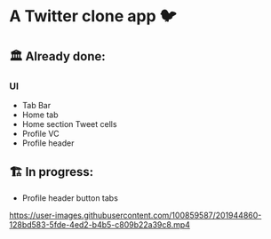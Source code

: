 # A Twitter clone app 🐦

## 🏛️ Already done:

### UI 
- Tab Bar
- Home tab
- Home section Tweet cells
- Profile VC
- Profile header

## 🏗️ In progress:
- Profile header button tabs

https://user-images.githubusercontent.com/100859587/201944860-128bd583-5fde-4ed2-b4b5-c809b22a39c8.mp4

